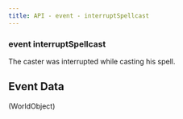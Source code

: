 ```yaml
---
title: API - event - interruptSpellcast
---
```


### event interruptSpellcast

The caster was interrupted while casting his spell.


## Event Data

<span class='event-data-field'>(WorldObject)</span>

